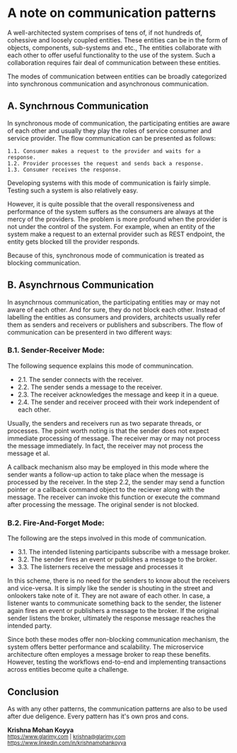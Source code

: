 # A note on communication patterns #

A well-architected system comprises of tens of, if not hundreds of, cohessive and loosely coupled entities. These entities can be in the form of objects, components, sub-systems and etc., The entities collaborate with each other to offer useful functionality to the use of the system. Such a collaboration requires fair deal of communication between these entities. 

The modes of communication between entities can be broadly categorized into synchronous communication and asynchronous communication.

## A. Synchrnous Communication ##

In synchronous mode of communication, the participating entities are aware of each other and usually they play the roles of service consumer and service provider. The flow communication can be presented as follows:

    1.1. Consumer makes a request to the provider and waits for a response.
    1.2. Provider processes the request and sends back a response.
    1.3. Consumer receives the response. 

Developing systems with this mode of communication is fairly simple. Testing such a system is also relatively easy. 

However, it is quite possible that the overall responsiveness and performance of the system suffers as the consumers are always at the mercy of the providers. The problem is more profound when the provider is not under the control of the system. For example, when an entity of the system make a request to an external provider such as REST endpoint, the entity gets blocked till the provider responds. 

Because of this, synchronous mode of communication is treated as blocking communication. 

## B. Asynchrnous Communication ##

In asynchrnous communication, the participating entities may or may not aware of each other. And for sure, they do not block each other. Instead of labelling the entities as consumers and providers, architects usually refer them as senders and receivers or publishers and subscribers. The flow of communication can be presenterd in two different ways: 

### B.1. Sender-Receiver Mode: ###

The following sequence explains this mode of communincation. 

- 2.1. The sender connects with the receiver.
- 2.2. The sender sends a message to the receiver.
- 2.3. The receiver acknowledges the message and keep it in a queue.
- 2.4. The sender and receiver proceed with their work independent of each other. 

Usually, the senders and receivers run as two separate threads, or processes. The point worth noting is that the sender does not expect immediate processing of message. The receiver may or may not process the message immediately. In fact, the receiver may not process the message et al. 

A callback mechanism also may be employed in this mode where the sender wants a follow-up action to take place when the message is processed by the receiver. In the step 2.2, the sender may send a function pointer or a callback command object to the reciever along with the message. The receiver can invoke this function or execute the command after processing the message. The original sender is not blocked. 

### B.2. Fire-And-Forget Mode: ###

The following are the steps involved in this mode of communication.

- 3.1. The intended listening participants subscribe with a message broker. 
- 3.2. The sender fires an event or publishes a message to the broker.
- 3.3. The listerners receive the message and processes it

In this scheme, there is no need for the senders to know about the receivers and vice-versa. It is simply like the sender is shouting in the street and onlookers take note of it. They are not aware of each other. In case, a listener wants to communicate something back to the sender, the listener again fires an event or publishers a message to the broker. If the original sender listens the broker, ultimately the response message reaches the intended party. 

Since both these modes offer non-blocking communication mechanism, the system offers better performance and scalability. The microservice architecture often employes a message broker to reap these benefits. However, testing the workflows end-to-end and  implementing transactions across entities become quite a challenge. 

## Conclusion ##

As with any other patterns, the communication patterns are also to be used after due deligence. Every pattern has it's own pros and cons. 

**Krishna Mohan Koyya**   
<sub>https://www.glarimy.com | krishna@glarimy.com    
https://www.linkedin.com/in/krishnamohankoyya</sub>